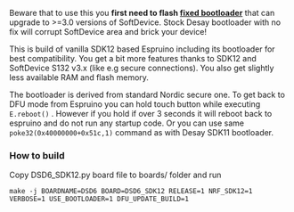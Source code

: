 Beware that to use this you **first need to flash [fixed bootloader](https://github.com/fanoush/ds-d6/tree/master/fwdump)** that can upgrade to >=3.0 versions of SoftDevice.
Stock Desay bootloader with no fix will corrupt SoftDevice area and brick your device!

This is build of vanilla SDK12 based Espruino including its bootloader for best compatibility.
You get a bit more features thanks to SDK12 and SoftDevice S132 v3.x (like e.g secure connections).
You also get slightly less available RAM and flash memory.

The bootloader is derived from standard Nordic secure one. To get back to DFU mode from Espruino you can hold touch button while executing `E.reboot()` . However if you hold if over 3 seconds it will reboot back to espruino and do not run any startup code. Or you can use same `poke32(0x40000000+0x51c,1)` command as with Desay SDK11 bootloader.


### How to build

Copy DSD6_SDK12.py board file to boards/ folder and run
```
make -j BOARDNAME=DSD6 BOARD=DSD6_SDK12 RELEASE=1 NRF_SDK12=1 VERBOSE=1 USE_BOOTLOADER=1 DFU_UPDATE_BUILD=1
```


